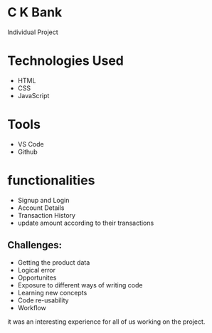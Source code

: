 # C K Bank
Individual Project

# Technologies Used
* HTML 
* CSS
* JavaScript

# Tools
* VS Code
* Github

# functionalities
* Signup and Login
* Account Details
* Transaction History
* update amount according to their transactions


## Challenges:
- Getting the product data
- Logical error
- Opportunites
- Exposure to different ways of writing code
- Learning new concepts
- Code re-usability
- Workflow

it was an interesting experience for all of us working on the project.
